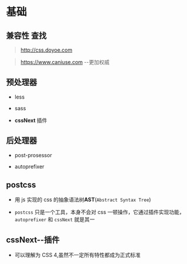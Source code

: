 # 基础

## 兼容性 查找

> <http://css.doyoe.com>

> <https://www.caniuse.com>
--更加权威

## 预处理器

+ less

+ sass

+ **cssNext** 插件

## 后处理器

+ post-prosessor

+ autoprefixer

## postcss

+ 用 js 实现的 css 的抽象语法树**AST**(`Abstract Syntax Tree`)

+ `postcss` 只是一个工具，本身不会对 css 一顿操作，它通过插件实现功能，`autoprefixer` 和 `cssNext` 就是其一

## cssNext--插件

+ 可以理解为 CSS 4,虽然不一定所有特性都成为正式标准
